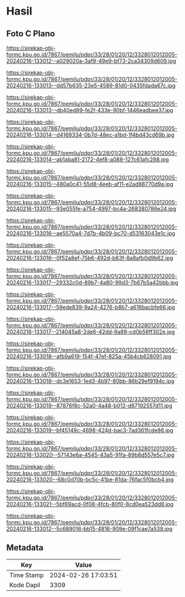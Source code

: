 # Hasil

## Foto C Plano

https://sirekap-obj-formc.kpu.go.id/7867/pemilu/pdpr/33/28/01/20/12/3328012012005-20240216-133012--a029020a-3af9-49e9-bf73-2ca34309d609.jpg

https://sirekap-obj-formc.kpu.go.id/7867/pemilu/pdpr/33/28/01/20/12/3328012012005-20240216-133013--dd57b635-23e5-4589-81d0-0435fdada67c.jpg

https://sirekap-obj-formc.kpu.go.id/7867/pemilu/pdpr/33/28/01/20/12/3328012012005-20240216-133013--db40ed89-fe2f-433e-90bf-1446eadbee37.jpg

https://sirekap-obj-formc.kpu.go.id/7867/pemilu/pdpr/33/28/01/20/12/3328012012005-20240216-133014--d4169334-0b7d-48ec-a1bd-1f4bd43cd69b.jpg

https://sirekap-obj-formc.kpu.go.id/7867/pemilu/pdpr/33/28/01/20/12/3328012012005-20240216-133014--ab1aba81-2172-4ef8-a088-127c61afc288.jpg

https://sirekap-obj-formc.kpu.go.id/7867/pemilu/pdpr/33/28/01/20/12/3328012012005-20240216-133015--480a0c41-55d8-4eeb-af11-e2ad88770d9a.jpg

https://sirekap-obj-formc.kpu.go.id/7867/pemilu/pdpr/33/28/01/20/12/3328012012005-20240216-133015--93e055fe-a754-4997-bc4a-268380786e24.jpg

https://sirekap-obj-formc.kpu.go.id/7867/pemilu/pdpr/33/28/01/20/12/3328012012005-20240216-133016--ae5570a4-7d7b-4b09-bc70-d53163043e1c.jpg

https://sirekap-obj-formc.kpu.go.id/7867/pemilu/pdpr/33/28/01/20/12/3328012012005-20240216-133016--0f52a8ef-75b6-492d-b63f-8a8afb0d9b62.jpg

https://sirekap-obj-formc.kpu.go.id/7867/pemilu/pdpr/33/28/01/20/12/3328012012005-20240216-133017--29332c0d-89b7-4a80-99d3-7b67b5a42bbb.jpg

https://sirekap-obj-formc.kpu.go.id/7867/pemilu/pdpr/33/28/01/20/12/3328012012005-20240216-133017--59ede839-9a24-4276-b8b7-a616bacbfe66.jpg

https://sirekap-obj-formc.kpu.go.id/7867/pemilu/pdpr/33/28/01/20/12/3328012012005-20240216-133017--214045a8-2de6-42dd-9a89-cd0b56ff302e.jpg

https://sirekap-obj-formc.kpu.go.id/7867/pemilu/pdpr/33/28/01/20/12/3328012012005-20240216-133018--afb9a619-154f-47ef-825a-45b4cb628091.jpg

https://sirekap-obj-formc.kpu.go.id/7867/pemilu/pdpr/33/28/01/20/12/3328012012005-20240216-133018--dc3e1653-1ed3-4b97-80bb-86b29ef9194c.jpg

https://sirekap-obj-formc.kpu.go.id/7867/pemilu/pdpr/33/28/01/20/12/3328012012005-20240216-133019--87876f8c-52a0-4a48-b012-d87192557d11.jpg

https://sirekap-obj-formc.kpu.go.id/7867/pemilu/pdpr/33/28/01/20/12/3328012012005-20240216-133019--bf45149c-4698-424d-bac3-7ad361fcde86.jpg

https://sirekap-obj-formc.kpu.go.id/7867/pemilu/pdpr/33/28/01/20/12/3328012012005-20240216-133020--57143e6a-4545-43a5-91fa-89b8d557e5c7.jpg

https://sirekap-obj-formc.kpu.go.id/7867/pemilu/pdpr/33/28/01/20/12/3328012012005-20240216-133020--68c0d70b-bc5c-41be-81da-76fac5f0bcb4.jpg

https://sirekap-obj-formc.kpu.go.id/7867/pemilu/pdpr/33/28/01/20/12/3328012012005-20240216-133021--5bf69acd-0f08-4fcb-80f0-8cd0ea523dd8.jpg

https://sirekap-obj-formc.kpu.go.id/7867/pemilu/pdpr/33/28/01/20/12/3328012012005-20240216-133012--5c689016-bb15-4816-909e-09f1cae7a539.jpg


## Metadata

| Key        | Value               |
| ---------- | ------------------- |
| Time Stamp | 2024-02-26 17:03:51 |
| Kode Dapil | 3309                |




